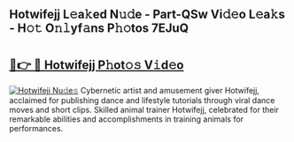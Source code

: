 ## Hotwifejj L𝚎a𝚔ed N𝚞𝚍e - Part-QSw Vi𝚍𝚎o L𝚎a𝚔s - H𝚘𝚝 O𝚗𝚕yf𝚊ns P𝚑𝚘tos 7EJuQ

# <h2><a href="http://kf9dc41.oniu.top/?m=Hotwifejj">🔗👉 🔴 Hotwifejj P𝚑ot𝚘𝚜 V𝚒d𝚎o</a></h2>

[![Hotwifejj Nu𝚍e𝚜](https://i.imgur.com/0qMVB7G.gif)](http://kf9dc41.oniu.top/?m=Hotwifejj)
Cybernetic artist and amusement giver Hotwifejj, acclaimed for publishing dance and lifestyle tutorials through viral dance moves and short clips. Skilled animal trainer Hotwifejj, celebrated for their remarkable abilities and accomplishments in training animals for performances.  
